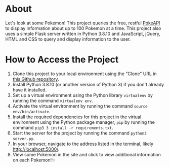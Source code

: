 # About

Let's look at some Pokemon! This project queries the free, restful [PokeAPI](https://pokeapi.co/) to display information about up to 100 Pokemon at a time. This project also uses a simple Flask server written in Python 3.8.10 and JavaScript, jQuery, HTML and CSS to query and display information to the user.


# How to Access the Project

1. Clone this project to your local environment using the "Clone" URL in [this Github repository](https://github.com/mauratee/pokemon-js-site).
2. Install Python 3.8.10 (or another version of Python 3) if you don't already have it installed.
3. Set up a virtual environment using the Python library `virtualenv` by running the command `virtualenv env`.
4. Activate the virtual environment by running the command `source env/bin/activate`.
5. Install the required dependencies for this project in the virtual environment using the Python package manager, `pip` by running the command `pip3 3 install -r requirements.txt`.
6. Start the server for the project by running the command `python3 server.py`.
7. In your browser, navigate to the address listed in the terminal, likely [http://localhost:5000/](http://localhost:5000/).
8. View some Pokemon in the site and click to view additional information on each Pokemon!✨
